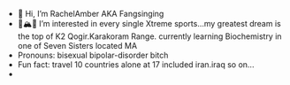 - 👋 Hi, I’m  RachelAmber AKA Fangsinging
- 🧗🏔️🤿 I’m interested in every single Xtreme sports...my greatest dream is the top of K2 Qogir.Karakoram Range.
  currently learning Biochemistry in one of Seven Sisters located MA
- Pronouns: bisexual bipolar-disorder bitch
- Fun fact: travel 10 countries alone at 17 included iran.iraq so on...
- 

<!---
RachelamberJoe/RachelamberJoe is a ✨ special ✨ repository because its `README.md` (this file) appears on your GitHub profile.
You can click the Preview link to take a look at your changes.
--->
